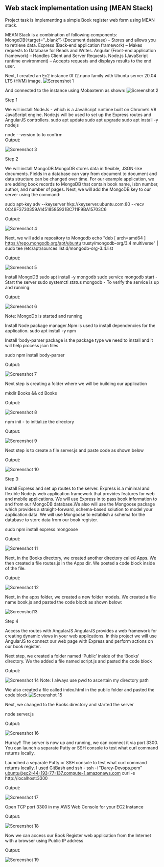 ## Web stack implementation using (MEAN Stack)

Project task is implementing a simple Book register web form using MEAN stack.

MEAN Stack is a combination of following components:
MongoDB{:target="_blank"} (Document database) – Stores and allows you to retrieve data.
Express (Back-end application framework) – Makes requests to Database for Reads and Writes.
Angular (Front-end application framework) – Handles Client and Server Requests.
Node.js (JavaScript runtime environment) – Accepts requests and displays results to the end user.

Next, I created an Ec2 instance 0f t2.nano family with Ubuntu server 20.04 LTS (HVM) image.
![Screenshot 1](https://user-images.githubusercontent.com/10111342/126701243-3d9b7425-f7a6-421b-b837-bf6f1a2da71f.png)

And connected to the instance using Mobaxterm as shown:
![Screenshot 2](https://user-images.githubusercontent.com/10111342/126701409-c3d04828-c005-487e-9564-59496c6b9f3c.png)


Step 1

We will install NodeJs - which is a JavaScript runtime built on Chrome’s V8 JavaScript engine. Node.js will be used to set up the Express routes and AngularJS controllers.
sudo apt update
sudo apt upgrade
sudo apt install -y nodejs

node --version to to confirm  
Output:

![Screenshot 3](https://user-images.githubusercontent.com/10111342/126701513-9097d2ef-d4df-4746-88a5-459fa1608a57.png)


Step 2

We will install MongoDB.MongoDB stores data in flexible, JSON-like documents. Fields in a database can vary from document to document and data structure can be changed over time. For our example application, we are adding book records to MongoDB that contain book name, isbn number, author, and number of pages.
Next, we will add the MongoDB key to our server  using the command:
 
sudo apt-key adv --keyserver hkp://keyserver.ubuntu.com:80 --recv 0C49F3730359A14518585931BC711F9BA15703C6

Output:


![Screenshot 4](https://user-images.githubusercontent.com/10111342/126701703-523edfb0-47d5-4e21-a6ea-0664a8ac8b46.png)

Next, we will add a repository to Mongodb
echo "deb [ arch=amd64 ] https://repo.mongodb.org/apt/ubuntu trusty/mongodb-org/3.4 multiverse" | sudo tee /etc/apt/sources.list.d/mongodb-org-3.4.list

Output:

![Screenshot 5](https://user-images.githubusercontent.com/10111342/126701980-ecc03636-b4c2-41b2-9701-1176c18a88fc.png)

Install MongoDB
sudo apt install -y mongodb
sudo service mongodb start - Start the server
sudo systemctl status mongodb - To verify the service is up and running

Output:

![Screenshot 6](https://user-images.githubusercontent.com/10111342/126702143-9771e044-7b24-49f6-9270-daeedc4f3011.png)

Note: MongoDb is started and running

Install Node package manager.Npm is used to install dependencies for the application.
sudo apt install -y npm

Install ‘body-parser package is the package type we need to install and it will help process json files

sudo npm install body-parser

Output:

![Screenshot 7](https://user-images.githubusercontent.com/10111342/126702591-c040091e-608d-49d6-888f-360680cc0e3f.png)



Next step is creating a folder where we will be building our application

mkdir Books && cd Books

Output:

![Screenshot 8](https://user-images.githubusercontent.com/10111342/126702751-cc412448-66db-46a6-aa0c-e84912b3e833.png)




npm init - to initialize the directory

Output:

![Screenshot 9](https://user-images.githubusercontent.com/10111342/126702964-a881413c-86f1-4330-b58f-ee3f2bd44c3e.png)



Next step is to create a file server.js and paste code as shown below

Output:

![Screenshot 10](https://user-images.githubusercontent.com/10111342/126703073-1a497f66-3232-4280-9678-379e2b668d49.png)


Step 3:

Install Express and set up routes to the server. Express is a minimal and flexible Node.js web application framework that provides features for web and mobile applications. We will use Express in to pass book information to and from our MongoDB database.We also will use the Mongoose package which provides a straight-forward, schema-based solution to model your application data. We will use Mongoose to establish a schema for the database to store data from our book register.

sudo npm install express mongoose

Output:

![Screenshot 11](https://user-images.githubusercontent.com/10111342/126703192-31d75ced-f834-4990-b200-84ec0fe43685.png)


Next, in the Books directory, we created another directory called Apps. We then created a file routes.js in the Apps dir. We posted a code block inside of the file.

Output:

![Screenshot 12](https://user-images.githubusercontent.com/10111342/126703997-b5abd020-ea78-48c1-8e5a-d018293ed2a2.png)



Next, in the apps folder, we created a new folder models. We created a file name book.js and pasted the code block as shown below:

![Screenshot13](https://user-images.githubusercontent.com/10111342/126704004-6a49e9d3-4b74-4823-811a-3e4f0cc6981a.png)

Step 4 

Access the routes with AngularJS
AngularJS provides a web framework for creating dynamic views in your web applications. In this project we will use AngularJS to connect our web page with Express and perform actions on our book register.

Next step, we created a folder named ‘Public’ inside of the ‘Books’ directory. We the added a file named script.js and pasted the code block

Output:

![Screenshot 14](https://user-images.githubusercontent.com/10111342/126704007-5c04f006-0a83-4257-b735-7f7679fb49cf.png)
Note: I always use pwd to ascertain my directory path



We also created a file called index.html in the public folder and pasted the code block
![Screenshot 15](https://user-images.githubusercontent.com/10111342/126704010-2e1c3567-aff4-424e-8ec1-5082761c1ab0.png)


Next, we changed to the Books directory and started the server

node server.js

Output:

![Screenshot 16](https://user-images.githubusercontent.com/10111342/126704018-b1964bd9-1808-4553-8508-547416d7954d.png)


Hurray!! The server is now up and running, we can connect it via port 3300. You can launch a separate Putty or SSH console to test what curl command returns locally.

Launched a separate Putty or SSH console to test what curl command returns locally. I used GitBash and ssh - ssh -i "Darey-Devops.pem" ubuntu@ec2-44-193-77-137.compute-1.amazonaws.com
curl -s http://localhost:3300

Output:

![Screenshot 17](https://user-images.githubusercontent.com/10111342/126705172-18769cf0-b1ea-407a-aaee-6bc7473e1b98.png)

Open TCP port 3300 in my AWS Web Console for your EC2 Instance

Output:

![Screenshot 18](https://user-images.githubusercontent.com/10111342/126705178-939e12cd-3e15-4b94-9f85-4a0e66a6016a.png)

Now we can access our Book Register web application from the Internet with a browser using Public IP address 

Output:

![Screenshot 19](https://user-images.githubusercontent.com/10111342/126705182-fbbb767a-2c1e-4a30-81a1-ea0fb0a3635a.png)














